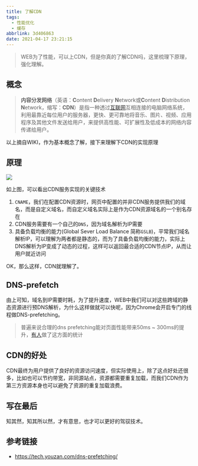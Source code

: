 ```yaml
---
title: 了解CDN
tags:
  - 性能优化
  - 缓存
abbrlink: 3d406863
date: 2021-04-17 23:21:15
---
```


> WEB为了性能，可以上CDN，但是你真的了解CDN吗，这里梳理下原理，强化理解。



## 概念

> **内容分发网络**（英语：**C**ontent **D**elivery **N**etwork或**C**ontent **D**istribution **N**etwork，缩写：**CDN**）是指一种透过[互联网](https://zh.wikipedia.org/wiki/互聯網)互相连接的电脑网络系统，利用最靠近每位用户的服务器，更快、更可靠地将音乐、图片、视频、应用程序及其他文件发送给用户，来提供高性能、可扩展性及低成本的网络内容传递给用户。

以上摘自WIKI，作为基本概念了解，接下来理解下CDN的实现原理



## 原理



![](https://static.1991421.cn/2021/2021-04-17-235549.jpeg)



如上图，可以看出CDN服务实现的关键技术



1. `CNAME`，我们在配置CDN资源时，网页中配置的并非CDN服务提供我们的域名，而是自定义域名，而自定义域名实际上是作为CDN资源域名的一个别名存在
2. CDN服务需要有一个自己的`DNS`，因为域名解析为IP需要
3. 具备负载均衡的能力(Global Sever Load Balance 简称`GSLB`)，平常我们域名解析IP，可以理解为两者都是静态的，而为了具备负载均衡的能力，实际上DNS解析为IP变成了动态的过程，这样可以返回最合适的CDN节点IP，从而让用户就近访问



OK，那么这样，CDN就理解了。



## DNS-prefetch

由上可知，域名到IP需要时耗，为了提升速度，WEB中我们可以对这些跨域的静态资源进行预DNS解析，为什么这样做就可以快呢，因为Chrome会开启专门的线程做DNS-prefetching。

> 普遍来说合理的dns prefetching能对页面性能带来50ms ~ 300ms的提升，[有人](https://blog.secure64.com/?p=367)做了这方面的统计



## CDN的好处

CDN最终为用户提供了良好的资源访问速度，但实际使用上，除了这点好处还很多，比如也可以节约带宽，非同源站点，资源都需要重复加载，而我们CDN作为第三方资源本身也可以避免了资源的重复加载浪费。



## 写在最后

知其然，知其所以然，才有意思，也才可以更好的驾驭技术。



## 参考链接

- https://tech.youzan.com/dns-prefetching/



